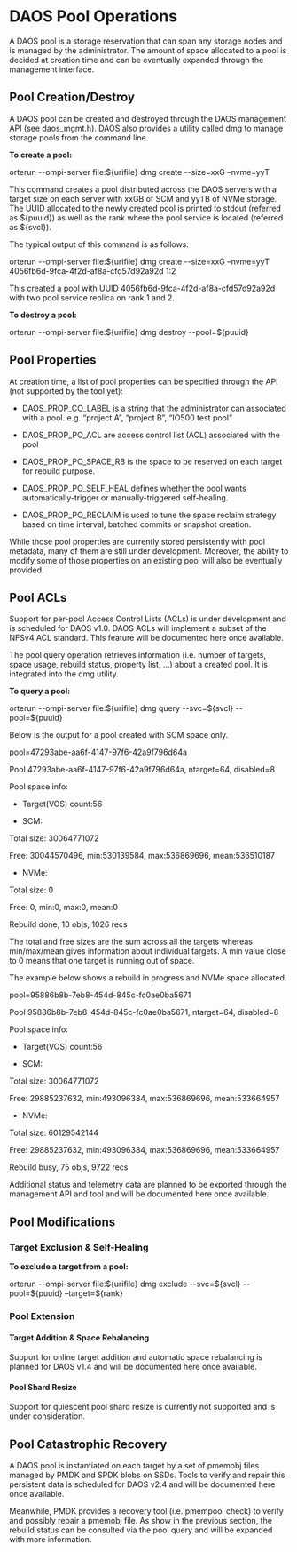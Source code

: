 DAOS Pool Operations
====================

A DAOS pool is a storage reservation that can span any storage nodes and
is managed by the administrator. The amount of space allocated to a pool
is decided at creation time and can be eventually expanded through the
management interface.

Pool Creation/Destroy
---------------------

A DAOS pool can be created and destroyed through the DAOS management API
(see daos\_mgmt.h). DAOS also provides a utility called dmg to manage
storage pools from the command line.

**To create a pool:**

orterun --ompi-server file:\${urifile} dmg create --size=xxG –nvme=yyT

This command creates a pool distributed across the DAOS servers with a
target size on each server with xxGB of SCM and yyTB of NVMe storage.
The UUID allocated to the newly created pool is printed to stdout
(referred as \${puuid}) as well as the rank where the pool service is
located (referred as \${svcl}).

The typical output of this command is as follows:

orterun --ompi-server file:\${urifile} dmg create --size=xxG –nvme=yyT\
4056fb6d-9fca-4f2d-af8a-cfd57d92a92d 1:2

This created a pool with UUID 4056fb6d-9fca-4f2d-af8a-cfd57d92a92d with
two pool service replica on rank 1 and 2.

**To destroy a pool:**

orterun --ompi-server file:\${urifile} dmg destroy --pool=\${puuid}

Pool Properties
---------------

At creation time, a list of pool properties can be specified through the
API (not supported by the tool yet):

-   DAOS\_PROP\_CO\_LABEL is a string that the administrator can
    associated with a pool. e.g. “project A”, “project B”, “IO500 test
    pool”

-   DAOS\_PROP\_PO\_ACL are access control list (ACL) associated with
    the pool

-   DAOS\_PROP\_PO\_SPACE\_RB is the space to be reserved on each target
    for rebuild purpose.

-   DAOS\_PROP\_PO\_SELF\_HEAL defines whether the pool wants
    automatically-trigger or manually-triggered self-healing.

-   DAOS\_PROP\_PO\_RECLAIM is used to tune the space reclaim strategy
    based on time interval, batched commits or snapshot creation.

While those pool properties are currently stored persistently with pool
metadata, many of them are still under development. Moreover, the
ability to modify some of those properties on an existing pool will also
be eventually provided.

Pool ACLs
---------

Support for per-pool Access Control Lists (ACLs) is under development
and is scheduled for DAOS v1.0. DAOS ACLs will implement a subset of the
NFSv4 ACL standard. This feature will be documented here once available.

The pool query operation retrieves information (i.e. number of targets,
space usage, rebuild status, property list, …) about a created pool. It
is integrated into the dmg utility.

**To query a pool:**

orterun --ompi-server file:\${urifile} dmg query --svc=\${svcl}
--pool=\${puuid}

Below is the output for a pool created with SCM space only.

pool=47293abe-aa6f-4147-97f6-42a9f796d64a

Pool 47293abe-aa6f-4147-97f6-42a9f796d64a, ntarget=64, disabled=8

Pool space info:

- Target(VOS) count:56

- SCM:

Total size: 30064771072

Free: 30044570496, min:530139584, max:536869696, mean:536510187

- NVMe:

Total size: 0

Free: 0, min:0, max:0, mean:0

Rebuild done, 10 objs, 1026 recs

The total and free sizes are the sum across all the targets whereas
min/max/mean gives information about individual targets. A min value
close to 0 means that one target is running out of space.

The example below shows a rebuild in progress and NVMe space allocated.

pool=95886b8b-7eb8-454d-845c-fc0ae0ba5671

Pool 95886b8b-7eb8-454d-845c-fc0ae0ba5671, ntarget=64, disabled=8

Pool space info:

- Target(VOS) count:56

- SCM:

Total size: 30064771072

Free: 29885237632, min:493096384, max:536869696, mean:533664957

- NVMe:

Total size: 60129542144

Free: 29885237632, min:493096384, max:536869696, mean:533664957

Rebuild busy, 75 objs, 9722 recs

Additional status and telemetry data are planned to be exported through
the management API and tool and will be documented here once available.

Pool Modifications
------------------

### Target Exclusion & Self-Healing

**To exclude a target from a pool:**

orterun --ompi-server file:\${urifile} dmg exclude --svc=\${svcl}
--pool=\${puuid} –target=\${rank}

### Pool Extension

#### Target Addition & Space Rebalancing

Support for online target addition and automatic space rebalancing is
planned for DAOS v1.4 and will be documented here once available.

#### Pool Shard Resize

Support for quiescent pool shard resize is currently not supported and
is under consideration.

Pool Catastrophic Recovery
--------------------------

A DAOS pool is instantiated on each target by a set of pmemobj files
managed by PMDK and SPDK blobs on SSDs. Tools to verify and repair this
persistent data is scheduled for DAOS v2.4 and will be documented here
once available.

Meanwhile, PMDK provides a recovery tool (i.e. pmempool check) to verify
and possibly repair a pmemobj file. As show in the previous section, the
rebuild status can be consulted via the pool query and will be expanded
with more information.
